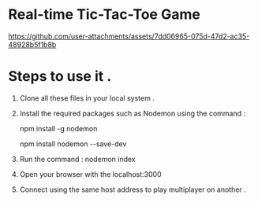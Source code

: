 # Real-time Tic-Tac-Toe Game

https://github.com/user-attachments/assets/7dd06965-075d-47d2-ac35-48928b5f1b8b


# Steps to use it .

1. Clone all these files in your local system .
2. Install the required packages such as Nodemon using the command :
   
   npm install -g nodemon

   npm install nodemon --save-dev
   
4. Run the command :
   nodemon index

5. Open your browser with the localhost:3000
6. Connect using the same host address to play multiplayer on another .

